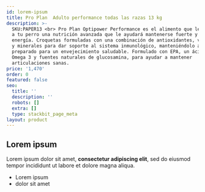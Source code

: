 ```yaml
---
id: lorem-ipsum
title: Pro Plan  Adulto performance todas las razas 13 kg
description: >-
  SKU:PAPER13 <br> Pro Plan Optipower Performance es el alimento que le brindará
  a tu perro una nutrición avanzada que le ayudará mantenerse fuerte y lleno de
  energía. Croquetas formuladas con una combinación de antioxidantes, vitaminas
  y minerales para dar soporte al sistema inmunológico, manteniéndolo activo y
  preparado para un envejecimiento saludable. Formulado con EPA, un ácido graso
  Omega 3 y fuentes naturales de glucosamina, para ayudar a mantener
  articulaciones sanas.
price: '1,470'
order: 0
featured: false
seo:
  title: ''
  description: ''
  robots: []
  extra: []
  type: stackbit_page_meta
layout: product
---
```

## Lorem ipsum

Lorem ipsum dolor sit amet, **consectetur adipiscing elit**, sed do eiusmod tempor incididunt ut labore et dolore magna aliqua.

- Lorem ipsum
- dolor sit amet